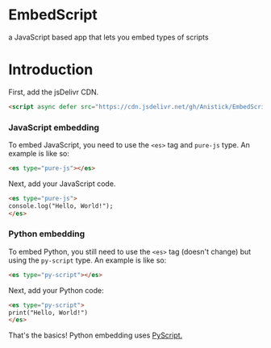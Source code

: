 # EmbedScript
a JavaScript based app that lets you embed types of scripts
# Introduction
First, add the jsDelivr CDN.
```html
<script async defer src="https://cdn.jsdelivr.net/gh/Anistick/EmbedScript@master/latest.min.js"></script>
```
### JavaScript embedding
To embed JavaScript, you need to use the `<es>` tag and `pure-js` type. An example is like so:
```html
<es type="pure-js"></es>
```
Next, add your JavaScript code.
```html
<es type="pure-js">
console.log("Hello, World!");
</es>
```
### Python embedding
To embed Python, you still need to use the `<es>` tag (doesn't change) but using the `py-script` type. An example is like so:
```html
<es type="py-script"></es>
```
Next, add your Python code:
```html
<es type="py-script">
print("Hello, World!")
</es>
```
That's the basics!
Python embedding uses [PyScript.](https://pyscript.net)
